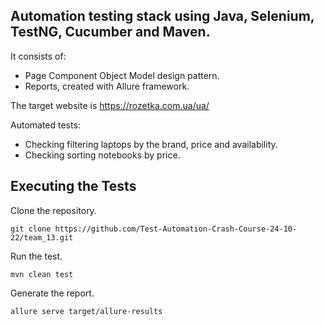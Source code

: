 ## Automation testing stack using Java, Selenium, TestNG, Cucumber and Maven.

It consists of:

  - Page Component Object Model design pattern.
  - Reports, created with Allure framework.

The target website is https://rozetka.com.ua/ua/

Automated tests:

 - Checking filtering laptops by the brand, price and availability.
 - Checking sorting notebooks by price.

## Executing the Tests
Clone the repository.
```
git clone https://github.com/Test-Automation-Crash-Course-24-10-22/team_13.git
```
Run the test.
```
mvn clean test
```
Generate the report.
```
allure serve target/allure-results
```
